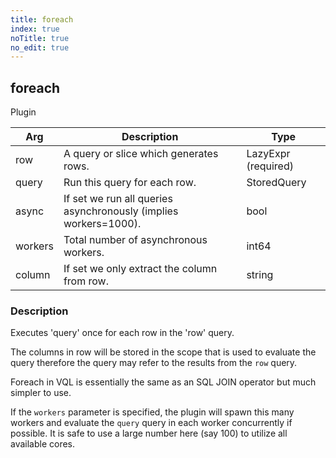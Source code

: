 ```yaml
---
title: foreach
index: true
noTitle: true
no_edit: true
---
```




<div class="vql_item"></div>


## foreach
<span class='vql_type label label-warning pull-right page-header'>Plugin</span>



<div class="vqlargs"></div>

Arg | Description | Type
----|-------------|-----
row|A query or slice which generates rows.|LazyExpr (required)
query|Run this query for each row.|StoredQuery
async|If set we run all queries asynchronously (implies workers=1000).|bool
workers|Total number of asynchronous workers.|int64
column|If set we only extract the column from row.|string

### Description

Executes 'query' once for each row in the 'row' query.

The columns in row will be stored in the scope that is used to
evaluate the query therefore the query may refer to the results
from the `row` query.

Foreach in VQL is essentially the same as an SQL JOIN operator but
much simpler to use.

If the `workers` parameter is specified, the plugin will spawn
this many workers and evaluate the `query` query in each worker
concurrently if possible. It is safe to use a large number here
(say 100) to utilize all available cores.


